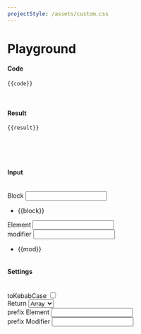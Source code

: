 ```yaml
---
projectStyle: /assets/custom.css
---
```


# Playground

<script type="module" src="https://unpkg.com/@sil/ui"></script>
<script type="module">
    import { createApp, reactive } from 'https://unpkg.com/petite-vue?module'  
    import prettier from "https://unpkg.com/prettier@2.8.1/esm/standalone.mjs";
    import parserBabel from "https://unpkg.com/prettier@2.8.1/esm/parser-babel.mjs";
    import { useBemm, generateBemm } from  'https://unpkg.com/bemm@1.0.4/dist/module/index.mjs'
    
    const state = reactive({
        block: 'block',
        element: 'element',
        modifier: 'modifier',
        settings: {
            kebabCase: true,
            return: "auto",
            prefix: {
                element: "__",
                modifier: "--"
            }
        }
    })

    const toValue = (input) => {          
        if(input){
            if(typeof input == "string"){
                return `"${input}"`;
           } else {
                if(input.length == 1){
                    return `"${input[0]}"`;
                }    
                return `[${input.map((m)=>`"${m}"`).join(',')}]`;
            }
        } else {
            return null;
        }
    }

    const cleanUp = (input, auto=false) => {
        const str = input ? input.replaceAll(' ',',').split(',').filter((v)=>v!==undefined || v !== null || v !== "") : [];
        return auto ? toStringIfNeeded(str) : str;
   }

    const toStringIfNeeded = (input)=>{
        if(input.length == 0) return '';
        if(input.length == 1){ return input[0] } else return input;
    }

    const toElement = (input)=>{
        return input.replaceAll(' ','');
    }

    createApp({
        state,
        get blocks(){
            return cleanUp(state.block);
        },
        get elements(){
            return cleanUp(state.element);
        },
        get modifiers(){
            return cleanUp(state.modifier)
        },
        get code(){

            const elms = toValue(toElement(state.element))
            const mods = toValue(cleanUp(state.modifier));
            const block = toValue(cleanUp(state.block));

            const init = `const bemm = useBemm(${block})`;

            const defaultSettings = {
                kebabCase: true,
                return: "auto"
            }

            let code = ``;

            if(state.element && state.modifier){
                code = `${init} 
                bemm(${elms}, ${mods});`
            } else if(state.element){
                code =  `${init} 
                bemm(${elms});`
            } else if(state.modifier){
                code =  `${init} 
                bemm('', ${mods});`
            } else {
               code =  `${init} 
               bemm();`
            }

            return prettier.format(code,{
                parser: "babel",
                plugins: [parserBabel],
            })
        },
        get result(){

            let value = null;

            
            const bemm = useBemm(cleanUp(state.block, true), state.settings);          
            const elms = toElement(state.element);
            const mods = cleanUp(state.modifier);

            if (elms.length && mods.length) {
                return bemm(toStringIfNeeded(elms), mods, state.settings);
            } else if(elms.length) {
                return bemm(toStringIfNeeded(elms),'', state.settings);
            } else if(mods.length){
                return bemm('', mods, state.settings);
            } else {
                return bemm('','', state.settings);
            }
            return value;
       }
    }).mount()

</script>

<div v-scope>
    <h4>Code</h4>
    <pre><code>{{code}}</code></pre>
    <br>
    <h4>Result</h4>
    <pre><code>{{result}}</code></pre>
    <br>    <br>    <br>
    <div class="row">
    <sil-checkbox label="test"></sil-checkbox>
        <div class="column">
            <h4>Input</h4>
            <br>
            <div class="input">
                <label>Block</label>
                <input type="text" v-model="state.block" />
            </div>
            <ul v-if="blocks.length > 1"><li v-for="block in blocks">{{block}}</li></ul>
            <div class="input">
                <label>Element</label>
                <input type="text" v-model="state.element" />
            </div>
            <div class="input">
                <label>modifier</label>
                <input type="text" v-model="state.modifier" />
            </div>
            <ul v-if="modifiers.length > 1"><li v-for="mod in modifiers">{{mod}}</li></ul>
        </div>
        <div class="column">
            <h4>Settings</h4>
            <br>
            <div class="input input--checkbox">
                <label for="kebab">toKebabCase</label>
                <input name="kebab" id="kebab" type="checkbox" v-model="state.settings.kebabCase" />
            </div>
            <div class="input">
                <label>Return</label>
                <select v-model="state.settings.return">
                    <option value="array">Array</option>
                    <option value="string">String</option>
                    <option value="auto">Auto</option>
                </select>
            </div>
            <div class="input">
                <label>prefix Element</label>
                <input type="text" v-model="state.settings.prefix.element" />
            </div>
            <div class="input">
                <label>prefix Modifier</label>
                <input type="text" v-model="state.settings.prefix.modifier" />
            </div>
        </div>
    </div>
</div>
